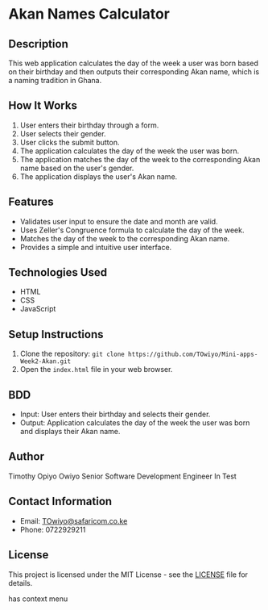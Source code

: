 # Akan Names Calculator
 
## Description
This web application calculates the day of the week a user was born based on their birthday and then outputs their corresponding Akan name, which is a naming tradition in Ghana.
 
## How It Works
1. User enters their birthday through a form.
2. User selects their gender.
3. User clicks the submit button.
4. The application calculates the day of the week the user was born.
5. The application matches the day of the week to the corresponding Akan name based on the user's gender.
6. The application displays the user's Akan name.
 
## Features
- Validates user input to ensure the date and month are valid.
- Uses Zeller's Congruence formula to calculate the day of the week.
- Matches the day of the week to the corresponding Akan name.
- Provides a simple and intuitive user interface.
 
## Technologies Used
- HTML
- CSS
- JavaScript
 
## Setup Instructions
1. Clone the repository: `git clone https://github.com/TOwiyo/Mini-apps-Week2-Akan.git`
2. Open the `index.html` file in your web browser.
 
## BDD
- Input: User enters their birthday and selects their gender.
- Output: Application calculates the day of the week the user was born and displays their Akan name.
 
## Author
Timothy Opiyo Owiyo
Senior Software Development Engineer In Test
 
## Contact Information
- Email: TOwiyo@safaricom.co.ke
- Phone: 0722929211
 
## License
This project is licensed under the MIT License - see the [LICENSE](LICENSE) file for details.

has context menu